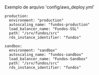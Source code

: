 Exemplo de arquivo 'config/aws_deploy.yml'

    production:
      environment: "production"
      autoscaling_name: "fundos-production"
      load_balancer_name: "Fundos-SSL"
      path: "/srv/fundos/src"
      rds_instance_identifier: "fundos"

    sandbox:
      environment: "sandbox"
      autoscaling_name: "fundos-sandbox"
      load_balancer_name: "Fundos-Sandbox"
      path: "/srv/fundos/src"
      rds_instance_identifier: "fundos"
